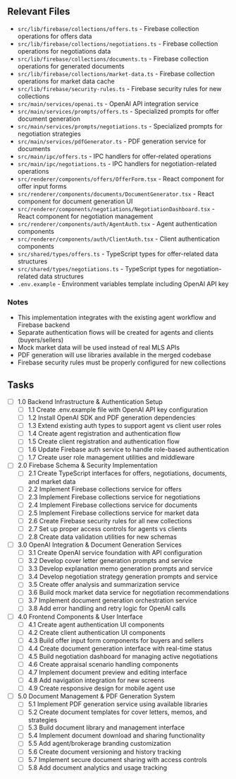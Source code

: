 ## Relevant Files

- `src/lib/firebase/collections/offers.ts` - Firebase collection operations for offers data
- `src/lib/firebase/collections/negotiations.ts` - Firebase collection operations for negotiations data  
- `src/lib/firebase/collections/documents.ts` - Firebase collection operations for generated documents
- `src/lib/firebase/collections/market-data.ts` - Firebase collection operations for market data cache
- `src/lib/firebase/security-rules.ts` - Firebase security rules for new collections
- `src/main/services/openai.ts` - OpenAI API integration service
- `src/main/services/prompts/offers.ts` - Specialized prompts for offer document generation
- `src/main/services/prompts/negotiations.ts` - Specialized prompts for negotiation strategies
- `src/main/services/pdfGenerator.ts` - PDF generation service for documents
- `src/main/ipc/offers.ts` - IPC handlers for offer-related operations
- `src/main/ipc/negotiations.ts` - IPC handlers for negotiation-related operations
- `src/renderer/components/offers/OfferForm.tsx` - React component for offer input forms
- `src/renderer/components/documents/DocumentGenerator.tsx` - React component for document generation UI
- `src/renderer/components/negotiations/NegotiationDashboard.tsx` - React component for negotiation management
- `src/renderer/components/auth/AgentAuth.tsx` - Agent authentication components
- `src/renderer/components/auth/ClientAuth.tsx` - Client authentication components
- `src/shared/types/offers.ts` - TypeScript types for offer-related data structures
- `src/shared/types/negotiations.ts` - TypeScript types for negotiation-related data structures
- `.env.example` - Environment variables template including OpenAI API key

### Notes

- This implementation integrates with the existing agent workflow and Firebase backend
- Separate authentication flows will be created for agents and clients (buyers/sellers)
- Mock market data will be used instead of real MLS APIs
- PDF generation will use libraries available in the merged codebase
- Firebase security rules must be properly configured for new collections

## Tasks

- [ ] 1.0 Backend Infrastructure & Authentication Setup
  - [ ] 1.1 Create .env.example file with OpenAI API key configuration
  - [ ] 1.2 Install OpenAI SDK and PDF generation dependencies
  - [ ] 1.3 Extend existing auth types to support agent vs client user roles
  - [ ] 1.4 Create agent registration and authentication flow
  - [ ] 1.5 Create client registration and authentication flow
  - [ ] 1.6 Update Firebase auth service to handle role-based authentication
  - [ ] 1.7 Create user role management utilities and middleware

- [ ] 2.0 Firebase Schema & Security Implementation
  - [ ] 2.1 Create TypeScript interfaces for offers, negotiations, documents, and market data
  - [ ] 2.2 Implement Firebase collections service for offers
  - [ ] 2.3 Implement Firebase collections service for negotiations
  - [ ] 2.4 Implement Firebase collections service for documents
  - [ ] 2.5 Implement Firebase collections service for market data
  - [ ] 2.6 Create Firebase security rules for all new collections
  - [ ] 2.7 Set up proper access controls for agents vs clients
  - [ ] 2.8 Create data validation utilities for new schemas

- [ ] 3.0 OpenAI Integration & Document Generation Services
  - [ ] 3.1 Create OpenAI service foundation with API configuration
  - [ ] 3.2 Develop cover letter generation prompts and service
  - [ ] 3.3 Develop explanation memo generation prompts and service
  - [ ] 3.4 Develop negotiation strategy generation prompts and service
  - [ ] 3.5 Create offer analysis and summarization service
  - [ ] 3.6 Build mock market data service for negotiation recommendations
  - [ ] 3.7 Implement document generation orchestration service
  - [ ] 3.8 Add error handling and retry logic for OpenAI calls

- [ ] 4.0 Frontend Components & User Interface
  - [ ] 4.1 Create agent authentication UI components
  - [ ] 4.2 Create client authentication UI components
  - [ ] 4.3 Build offer input form components for buyers and sellers
  - [ ] 4.4 Create document generation interface with real-time status
  - [ ] 4.5 Build negotiation dashboard for managing active negotiations
  - [ ] 4.6 Create appraisal scenario handling components
  - [ ] 4.7 Implement document preview and editing interface
  - [ ] 4.8 Add navigation integration for new screens
  - [ ] 4.9 Create responsive design for mobile agent use

- [ ] 5.0 Document Management & PDF Generation System
  - [ ] 5.1 Implement PDF generation service using available libraries
  - [ ] 5.2 Create document templates for cover letters, memos, and strategies
  - [ ] 5.3 Build document library and management interface
  - [ ] 5.4 Implement document download and sharing functionality
  - [ ] 5.5 Add agent/brokerage branding customization
  - [ ] 5.6 Create document versioning and history tracking
  - [ ] 5.7 Implement secure document sharing with access controls
  - [ ] 5.8 Add document analytics and usage tracking 